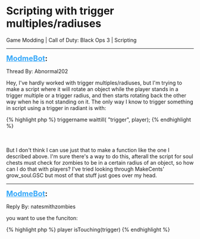 # Scripting with trigger multiples/radiuses
Game Modding | Call of Duty: Black Ops 3 | Scripting

---
<strong style="font-size: 1.4em;"><span style="text-decoration: underline;text-decoration-color: #34a7f9;"><span style="color:#34a7f9;">ModmeBot</span></span>:</strong>

<p>Thread By: Abnormal202<br /><p style="text-align:left;">Hey, I&#39;ve hardly worked with trigger multiples/radiuses, but I&#39;m trying to make a script where it will rotate an object while the player stands in a trigger multiple or a trigger radius, and then starts rotating back the other way when he is not standing on it. The only way I know to trigger something in script using a trigger in radiant is with:</p>{% highlight php %}
triggername waittill( "trigger", player);
{% endhighlight %}
<br /><br /><br /><p style="text-align:left;">But I don&#39;t think I can use just that to make a function like the one I described above. I&#39;m sure there&#39;s a way to do this, afterall the script for soul chests must check for zombies to be in a certain radius of an object, so how can I do that with players? I&#39;ve tried looking through MakeCents&#39; grow_soul.GSC but most of that stuff just goes over my head.</p></p>

---
<strong style="font-size: 1.4em;"><span style="text-decoration: underline;text-decoration-color: #34a7f9;"><span style="color:#34a7f9;">ModmeBot</span></span>:</strong>

<p>Reply By: natesmithzombies<br /><p style="text-align:left;">you want to use the funciton: </p>{% highlight php %}
player isTouching(trigger)
{% endhighlight %}
</p>

